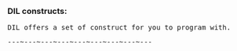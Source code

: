 <div class="mw-parser-output"><p><br />
<span id="const"></span>
</p>
 <h3><span class="mw-headline" id="DIL_constructs:">DIL constructs:</span></h3>
<pre>DIL offers a set of construct for you to program with.
</pre>
<pre>---~---~---~---~---~---~---~---~---
</pre></div>